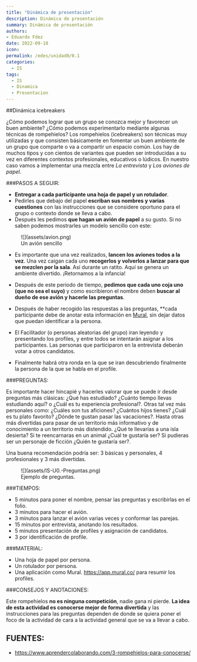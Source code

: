 ```yaml
---
title: "Dinámica de presentación"
description: Dinámica de presentación
summary: Dinámica de presentación
authors:
- Eduardo Fdez
date: 2022-09-18
icon:   
permalink: /edes/unidad0/0.1
categories:
  - IS
tags:
  - IS
  - Dinamica
  - Presentacion
---
```


##Dinámica icebreakers

¿Cómo podemos lograr que un grupo se conozca mejor y favorecer un buen ambiente? ¿Cómo podemos experimentarlo mediante algunas técnicas de rompehielos? Los rompehielos (icebreakers) son técnicas muy utilizadas y que consisten básicamente en fomentar un buen ambiente de un grupo que comparte o va a compartir un espacio común. Los hay de muchos tipos y con cientos de variantes que pueden ser introducidas a su vez en diferentes contextos profesionales, educativos o lúdicos. En nuestro caso vamos a implementar una mezcla entre *La entrevista* y *Los aviones de papel*.


###PASOS A SEGUIR:

* **Entregar a cada participante una hoja de papel y un rotulador**.
* Pedirles que debajo del papel **escriban sus nombres y varias cuestiones** con las instrucciones que se considere oportuno para el grupo o contexto donde se lleva a cabo.
* Después les pedimos **que hagan un avión de papel** a su gusto. Si no saben podemos mostrarles un modelo sencillo con este:

<figure markdown>
   ![](assets/avion.png)
  <figcaption>Un avión sencillo</figcaption>
</figure>

* Es importante que una vez realizados, **lancen los aviones todos a la vez**. Una vez caigan cada uno **recogerlos y volverlos a lanzar para que se mezclen por la sala**. Así durante un ratito. Aquí se genera un ambiente divertido. ¡Retornamos a la infancia!
* Después de este periodo de tiempo, **pedimos que cada uno coja uno (que no sea el suyo)** y como escribieron el nombre deben **buscar al dueño de ese avión y hacerle las preguntas**.
* Después de haber recogido las respuestas a las preguntas, **cada participante debe de anotar esta información en [Mural](https://app.mural.co/invitation/mural/incidentes7894/1664180837364?sender=u2b8bed871fe2bdf5376d3015&key=e0f691d7-c10e-44cc-958d-dc2b70607b3e), sin dejar datos que puedan identificar a la persona.
  

* El Facilitador (o personas aleatorias del grupo) iran leyendo y presentando los profiles, y entre todos se intentarán asignar a los participantes. Las personas que participaron en la entrevista deberán votar a otros candidatos.
* Finalmente habrá otra ronda en la que se iran descubriendo finalmente la persona de la que se habla en el profile.


###PREGUNTAS:

Es importante hacer hincapié y hacerles valorar que se puede ir desde preguntas más clásicas: ¿Qué has estudiado? ¿Cuánto tiempo llevas estudiando aquí? o ¿Cuál es tu experiencia profesional?. Otras tal vez más personales como: ¿Cuáles son tus aficiones? ¿Cuántos hijos tienes? ¿Cuál es tu plato favorito? ¿Dónde te gustan pasar las vacaciones?. Hasta otras más divertidas para pasar de un territorio más informativo y de conocimiento a un territorio más distendido. ¿Qué te llevarías a una isla desierta? Si te reencarnaras en un animal ¿Cuál te gustaría ser? Si pudieras ser un personaje de ficción ¿Quién te gustaría ser?.

Una buena recomendación podría ser: 3 básicas y personales, 4 profesionales y 3 más divertidas.

<figure markdown>
  ![](assets/IS-U0.-Preguntas.png)
  <figcaption>Ejemplo de preguntas.</figcaption>
</figure>


###TIEMPOS:

* 5 minutos para poner el nombre, pensar las preguntas y escribirlas en el folio.
* 3 minutos para hacer el avión.
* 3 minutos para lanzar el avión varias veces y conformar las parejas.
* 15 minutos por entrevista, anotando los resultados.
* 5 minutos presentación de profiles y asignación de candidatos.
* 3 por identificación de profile.


###MATERIAL:

* Una hoja de papel por persona.
* Un rotulador por persona.
* Una aplicación como Mural. https://app.mural.co/ para resumir los profiles. 


###CONSEJOS Y ANOTACIONES:

Este rompehielos **no es ninguna competición**, nadie gana ni pierde. **La idea de esta actividad es conocerse mejor de forma divertida** y las instrucciones para las preguntas dependen de donde se quiera poner el foco de la actividad de cara a la actividad general que se va a llevar a cabo.


## FUENTES:

* https://www.aprendercolaborando.com/3-rompehielos-para-conocerse/
